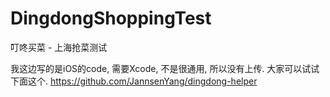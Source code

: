 # DingdongShoppingTest
叮咚买菜 - 上海抢菜测试

我这边写的是iOS的code, 需要Xcode, 不是很通用, 所以没有上传. 大家可以试试下面这个.
https://github.com/JannsenYang/dingdong-helper
